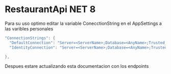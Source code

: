 
# RestaurantApi NET 8

Para su uso optimo editar la variable ConecctionString en el AppSettings a las varibles personales

```c#
"ConnectionStrings": {
  "DefaultConnection": "Server=<ServerName>;Database=<AnyName>;Trusted_Connection=true;TrustServerCertificate=true;MultipleActiveResultSets=True",
  "IdentityConnection": "Server=<ServerName>;Database=<AnyName>;Trusted_Connection=true;TrustServerCertificate=true;MultipleActiveResultSets=True"

},
```
Despues estare actualizando esta documentacion con los endpoints
